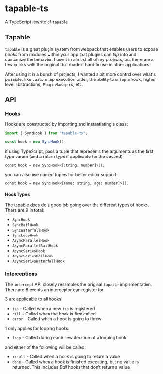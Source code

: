 # tapable-ts

A TypeScript rewrite of [`tapable`](https://github.com/webpack/tapable)

## Tapable

`tapable` is a great plugin system from webpack that enables users to expose _hooks_ from modules within your app that plugins can _tap_ into and customize the behavior. I use it in almost all of my projects, but there are a few quirks with the original that made it hard to use in other applications.

After using it in a bunch of projects, I wanted a bit more control over what's possible; like custom tap execution order, the ability to `untap` a hook, higher level abstractions, `PluginManager`s, etc.

## API

### Hooks

Hooks are constructed by importing and instantiating a class:

```js
import { SyncHook } from "tapable-ts";

const hook = new SyncHook();
```

if using TypeScript, pass a tuple that represents the arguments as the first type param (and a return type if applicable for the second)

```tsx
const hook = new SyncHook<[string, number]>();
```

you can also use named tuples for better editor support:

```tsx
const hook = new SyncHook<[name: string, age: number]>();
```

#### Hook Types

The [tapable](https://github.com/webpack/tapable#hook-types) docs do a good job going over the different types of hooks. There are 9 in total:

- `SyncHook`
- `SyncBailHook`
- `SyncWaterfallHook`
- `SyncLoopHook`
- `AsyncParallelHook`
- `AsyncParallelBailHook`
- `AsyncSeriesHook`
- `AsyncSeriesBailHook`
- `AsyncSeriesWaterfallHook`

### Interceptions

The `intercept` API closely resembles the original `tapable` implementation. There are 6 events an interceptor can register for.

3 are applicable to all hooks:

- `tap` - Called when a new `tap` is registered
- `call` - Called when the hook is first called
- `error` - Called when a hook is going to throw

1 only applies for looping hooks:

- `loop` - Called during each new iteration of a looping hook

and either of the following will be called:

- `result` - Called when a hook is going to return a value
- `done` - Called when a hook is finished executing, but no value is returned. This includes _Bail_ hooks that don't return a value.
